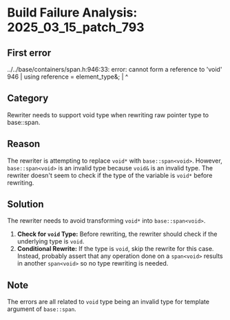 # Build Failure Analysis: 2025_03_15_patch_793

## First error

../../base/containers/span.h:946:33: error: cannot form a reference to 'void'
  946 |   using reference = element_type&;
      |                                 ^

## Category
Rewriter needs to support void type when rewriting raw pointer type to base::span.

## Reason
The rewriter is attempting to replace `void*` with `base::span<void>`. However, `base::span<void>` is an invalid type because `void&` is an invalid type. The rewriter doesn't seem to check if the type of the variable is `void*` before rewriting.

## Solution
The rewriter needs to avoid transforming `void*` into `base::span<void>`.
1.  **Check for `void` Type:** Before rewriting, the rewriter should check if the underlying type is `void`.
2.  **Conditional Rewrite:** If the type is `void`, skip the rewrite for this case. Instead, probably assert that any operation done on a `span<void>` results in another `span<void>` so no type rewriting is needed.

## Note
The errors are all related to `void` type being an invalid type for template argument of `base::span`.